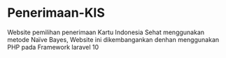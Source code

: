 # Penerimaan-KIS
Website pemilihan penerimaan Kartu Indonesia Sehat menggunakan metode Naïve Bayes, Website ini dikembangankan denhan menggunakan PHP pada Framework laravel 10
